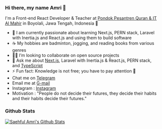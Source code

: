 ### Hi there, my name Amri 👋

I'm a Front-end React Developer & Teacher at [Pondok Pesantren Quran & IT Al Mahir](https://ppqita.com) in Boyolali, Jawa Tengah, Indonesia 🌆

- 🔭 I am currently passionate about learning Next.js, PERN stack, Laravel with Inertia.js and React.js and using them to build software
- ☕ My hobbies are badminton, jogging, and reading books from various genres
- 🧑‍💻 I’m looking to collaborate on open source projects
- 💬 Ask me about [Next.js](https://nextjs.org/), Laravel with Inertia.js & React.js, PERN stack, and [TypeScript](https://www.typescriptlang.org/)
- ⚡ Fun fact: Knowledge is not free; you have to pay attention 🐰
- Chat me on [Telegram](https://t.me/amrishf)
- Email me at [G-mail](mailto:amrishf97@gmail.com)
- Instagram : [Instagram](https://instagram.com/amrishf)
- Motivation : "People do not decide their futures, they decide their habits and their habits decide their futures." 

### Github Stats

[![Saehful Amri's Github Stats](https://github-readme-stats.vercel.app/api?username=saehfulamri&count_private=true&theme=default&show_icons=true)](https://github.com/saehfulamri)
